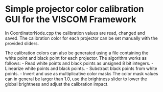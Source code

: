 # Simple projector color calibration GUI for the VISCOM Framework

In CoordinatorNode.cpp the calibration values are read, changed and saved.
The calibration color for each projector can be set manually with the provided sliders.

The calibration colors can also be generated using a file containing the white point and black point for each projector.
The algorithm works as follows: - Read white points and black points as unsigned 8 bit integers.
                                - Linearize white points and black points.
                                - Substract black points from white points.
                                - Invert and use as multiplicative color masks
The color mask values can in general be larger than 1.0, use the brightness slider to lower the global brightness and adjust the calibration impact.